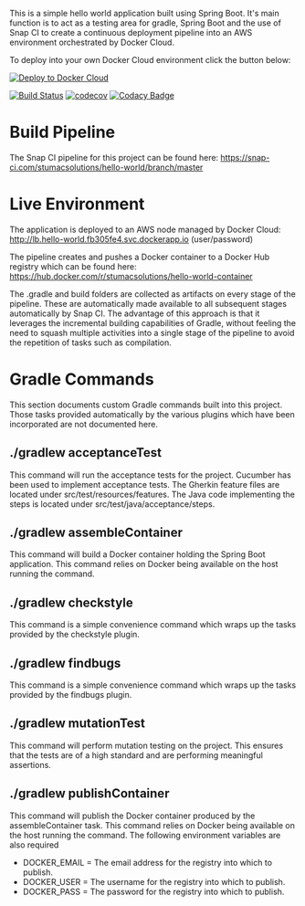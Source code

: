 This is a simple hello world application built using Spring Boot. It's 
main function is to act as a testing area for gradle, Spring Boot and 
the use of Snap CI to create a continuous deployment pipeline into an 
AWS environment orchestrated by Docker Cloud.

To deploy into your own Docker Cloud environment click the button below:

[![Deploy to Docker Cloud](https://files.cloud.docker.com/images/deploy-to-dockercloud.svg)](https://cloud.docker.com/stack/deploy/)

[![Build Status](https://snap-ci.com/stumacsolutions/hello-world/branch/master/build_image)](https://snap-ci.com/stumacsolutions/hello-world/branch/master)
[![codecov](https://codecov.io/gh/stumacsolutions/hello-world/branch/master/graph/badge.svg)](https://codecov.io/gh/stumacsolutions/hello-world)
[![Codacy Badge](https://api.codacy.com/project/badge/Grade/5ab4d3e898194a6eaef4e80dbc556934)](https://www.codacy.com/app/stumacsolutions/hello-world?utm_source=github.com&amp;utm_medium=referral&amp;utm_content=stumacsolutions/hello-world&amp;utm_campaign=Badge_Grade)

# Build Pipeline

The Snap CI pipeline for this project can be found here:
https://snap-ci.com/stumacsolutions/hello-world/branch/master

# Live Environment
The application is deployed to an AWS node managed by Docker Cloud:
http://lb.hello-world.fb305fe4.svc.dockerapp.io (user/password)

The pipeline creates and pushes a Docker container to a Docker Hub
registry which can be found here:
https://hub.docker.com/r/stumacsolutions/hello-world-container

The .gradle and build folders are collected as artifacts on every stage
of the pipeline. These are automatically made available to all subsequent
stages automatically by Snap CI. The advantage of this approach is that
it leverages the incremental building capabilities of Gradle, without
feeling the need to squash multiple activities into a single stage of the 
pipeline to avoid the repetition of tasks such as compilation.

# Gradle Commands
This section documents custom Gradle commands built into this project.
Those tasks provided automatically by the various plugins which have 
been incorporated are not documented here.

## ./gradlew acceptanceTest
This command will run the acceptance tests for the project. Cucumber has
been used to implement acceptance tests. The Gherkin feature files are
located under src/test/resources/features. The Java code implementing 
the steps is located under src/test/java/acceptance/steps.

## ./gradlew assembleContainer
This command will build a Docker container holding the Spring Boot 
application. This command relies on Docker being available on the host
running the command.

## ./gradlew checkstyle
This command is a simple convenience command which wraps up the tasks 
provided by the checkstyle plugin.

## ./gradlew findbugs
This command is a simple convenience command which wraps up the tasks 
provided by the findbugs plugin.

## ./gradlew mutationTest
This command will perform mutation testing on the project. This ensures
that the tests are of a high standard and are performing meaningful
assertions.

## ./gradlew publishContainer
This command will publish the Docker container produced by the 
assembleContainer task. This command relies on Docker being available 
on the host running the command. The following environment variables are 
also required
* DOCKER_EMAIL = The email address for the registry into which to publish.
* DOCKER_USER  = The username for the registry into which to publish.
* DOCKER_PASS  = The password for the registry into which to publish.
